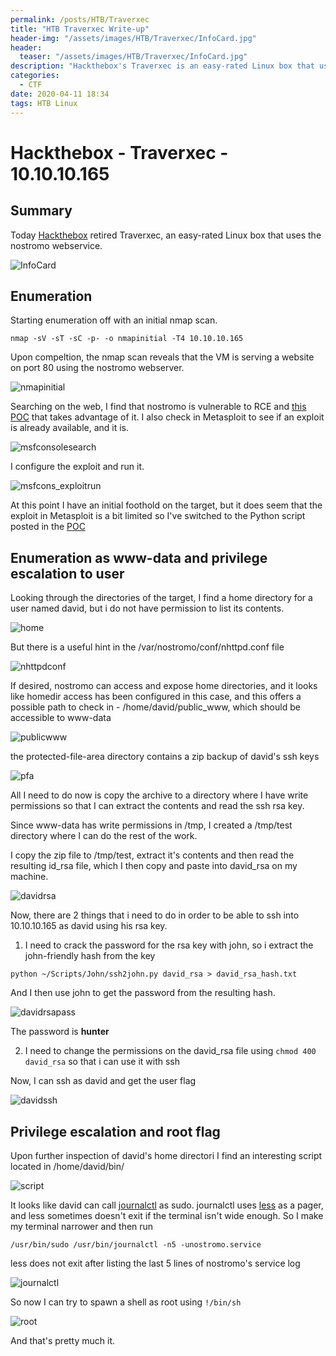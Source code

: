 ```yaml
---
permalink: /posts/HTB/Traverxec
title: "HTB Traverxec Write-up"
header-img: "/assets/images/HTB/Traverxec/InfoCard.jpg"
header:
  teaser: "/assets/images/HTB/Traverxec/InfoCard.jpg"
description: "Hackthebox's Traverxec is an easy-rated Linux box that uses the nostromo webservice"
categories: 
  - CTF
date: 2020-04-11 18:34
tags: HTB Linux 
---
```

# Hackthebox - Traverxec - 10.10.10.165

## Summary

Today [Hackthebox](https://www.hackthebox.eu) retired Traverxec, an easy-rated Linux box that uses the nostromo webservice.

![InfoCard](/assets/images/HTB/Traverxec/InfoCard.jpg)

## Enumeration

Starting enumeration off with an initial nmap scan.
```
nmap -sV -sT -sC -p- -o nmapinitial -T4 10.10.10.165
```
Upon compeltion, the nmap scan reveals that the VM is serving a website on port 80 using the nostromo webserver.

![nmapinitial](/assets/images/HTB/Traverxec/nmapinitial.jpg)

Searching on the web, I find that  nostromo is vulnerable to RCE and [this POC](https://www.exploit-db.com/exploits/47837) that takes advantage of it.
I also check in Metasploit to see if an exploit is already available, and it is.

![msfconsolesearch](/assets/images/HTB/Traverxec/msfconsolesearch.jpg)

I configure the exploit and run it.

![msfcons_exploitrun](/assets/images/HTB/Traverxec/msfcons_exploitrun.jpg)

At this point I have an initial foothold on the target, but it does seem that the exploit in Metasploit is a bit limited so I've switched to the Python script posted in the [POC](https://www.exploit-db.com/exploits/47837)

## Enumeration as www-data and privilege escalation to user

Looking through the directories of the target, I find a home directory for a user named david, but i do not have permission to list its contents.

![home](/assets/images/HTB/Traverxec/home.jpg)

But there is a useful hint in the /var/nostromo/conf/nhttpd.conf file

![nhttpdconf](/assets/images/HTB/Traverxec/nhttpdconf.jpg)

If desired, nostromo can access and expose home directories, and it looks like homedir access has been configured in this case, and this offers a possible path to check in - /home/david/public_www, which should be accessible to www-data

![publicwww](/assets/images/HTB/Traverxec/publicwww.jpg)


the protected-file-area directory contains a zip backup of david's ssh keys

![pfa](/assets/images/HTB/Traverxec/pfa.jpg)

All I need to do now is copy the archive to a directory where I have write permissions so that I can extract the contents and read the ssh rsa key.

Since www-data has write permissions in /tmp, I created a /tmp/test directory where I can do the rest of the work.

I copy the zip file to /tmp/test, extract it's contents and then read the resulting id_rsa file, which I then copy and paste into david_rsa on my machine.

![davidrsa](/assets/images/HTB/Traverxec/davidrsa.jpg)

Now, there are 2 things that i need to do in order to be able to ssh into 10.10.10.165 as david using his rsa key.
1. I need to crack the password for the rsa key with john, so i extract the john-friendly hash from the key 
```
python ~/Scripts/John/ssh2john.py david_rsa > david_rsa_hash.txt
``` 
And I then use john to get the password from the resulting hash.

![davidrsapass](/assets/images/HTB/Traverxec/davidrsapass.jpg)

The password is __hunter__

2. I need to change the permissions on the david_rsa file using ```chmod 400 david_rsa``` so that i can use it with ssh

Now, I can ssh as david and get the user flag

![davidssh](/assets/images/HTB/Traverxec/davidssh.jpg)

## Privilege escalation and root flag

Upon further inspection of david's home directori I find an interesting script located in /home/david/bin/

![script](/assets/images/HTB/Traverxec/script.jpg)

It looks like david can call [journalctl](https://gtfobins.github.io/gtfobins/journalctl/) as sudo.
journalctl uses [less](https://gtfobins.github.io/gtfobins/less/) as a pager, and less sometimes doesn't exit if the terminal isn't wide enough.
So I make my terminal narrower and then run
```
/usr/bin/sudo /usr/bin/journalctl -n5 -unostromo.service
```

less does not exit after listing the last 5 lines of nostromo's service log

![journalctl](/assets/images/HTB/Traverxec/journalctl.jpg)

So now I can try to spawn a shell as root using ```!/bin/sh```

![root](/assets/images/HTB/Traverxec/root.jpg)

And that's pretty much it.
